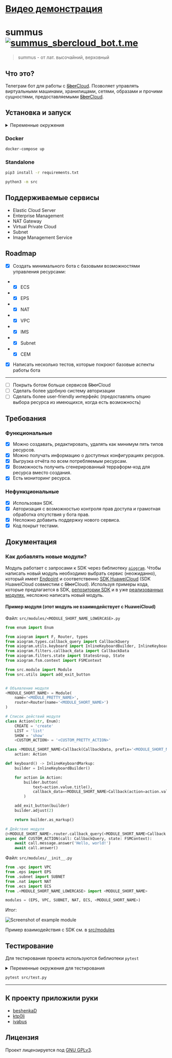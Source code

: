 # [Видео демонстрация](https://disk.yandex.ru/d/1JAxIfjOWdnrXQ/video%20demo.mp4)
# summus [![summus_sbercloud_bot.t.me](https://img.shields.io/badge/Telegram-Bot-blue)](https://summus_sbercloud_bot.t.me)

> summus - от лат. высочайний, верховный


## Что это?

Телеграм бот для работы с [~~Sber~~Cloud](https://cloud.ru). Позволяет управлять виртуальными машинами, хранилищами, сетями, образами и прочими сущностями, предоставляемыми [~~Sber~~Cloud](https://cloud.ru).

## Установка и запуск
<details>
	<summary>Переменные окружения</summary>

- `TOKEN` - токен Telegram бота

</details>

### Docker
```bash
docker-compose up
```
### Standalone
```bash
pip3 install -r requirements.txt
```
```bash
python3 -m src
```

## Поддерживаемые сервисы

- Elastic Cloud Server
- Enterprise Management
- NAT Gateway
- Virtual Private Cloud
- Subnet
- Image Management Service

## Roadmap

- [x] Создать минимального бота с базовыми возможностями управления ресурсами:
- - [x] ECS
- - [x] EPS
- - [x] NAT
- - [x] VPC
- - [x] IMS
- - [x] Subnet
- - [x] CEM
- [x] Написать несколько тестов, которые покроют базовые аспекты работы бота
------
- [ ] Покрыть ботом больше сервисов ~~Sber~~Cloud
- [ ] Сделать более удобную систему авторизации
- [ ] Сделать более user-friendly интерфейс (предоставлять опцию выбора ресурса из имеющихся, когда есть возможность)

## Требования

### Функциональные

- [x] Можно создавать, редактировать, удалять как минимум пять типов ресурсов.
- [x] Можно получать информацию о доступных конфигурациях ресуров.
- [x] Выгрузка отчёта по всем потребляемым ресурсам.
- [x] Возможность получить сгенерированный терраформ-код для ресурса вместо создания.
- [x] Есть мониторинг ресурса.

### Нефункциональные

- [x] Использован SDK.
- [x] Авторизация с возможностью контроля прав доступа и грамотная обработка отсутствия у бота прав.
- [x] Несложно добавить поддержку нового сервиса.
- [x] Код покрыт тестами.

## Документация

### Как добавлять новые модули?

Модуль работает с запросами к SDK через библиотеку [`aiogram`](https://aiogram.dev). Чтобы написать новый модуль необходимо выбрать сервис (неожиданно), который имеет [Endpoint](https://support.hc.sbercloud.ru/en-us/endpoint/index.html) и соответственно [SDK HuaweiCloud](https://console-intl.huaweicloud.com/apiexplorer/#/openapi/) (SDK HuaweiCloud совместим с ~~Sber~~Cloud). Используя примеры кода, которые предлагается в SDK,  [репозитории SDK](https://github.com/huaweicloud/huaweicloud-sdk-python-v3#huawei-cloud-python-software-development-kit-python-sdk) и в уже [реализованных модулях](/src/modules/), несложно написать новый модуль.

#### Пример модуля (этот модуль не взаимодействует с HuaweiCloud)

Файл: `src/modules/<MODULE_SHORT_NAME_LOWERCASE>.py`

```Python
from enum import Enum

from aiogram import F, Router, types
from aiogram.types.callback_query import CallbackQuery
from aiogram.utils.keyboard import InlineKeyboardBuilder, InlineKeyboardMarkup
from aiogram.filters.callback_data import CallbackData
from aiogram.filters.state import StatesGroup, State
from aiogram.fsm.context import FSMContext

from src.module import Module
from src.utils import add_exit_button


# Объявление модуля
<MODULE_SHORT_NAME> = Module(
    name='<MODULE_PRETTY_NAME>',
    router=Router(name='<MODULE_SHORT_NAME>')
)

# Список действий модуля
class Action(str, Enum):
    CREATE = 'create'
    LIST = 'list'
    SHOW = 'show'
    <CUSTOM_ACTION> = '<CUSTOM_PRETTY_ACTION>'

class <MODULE_SHORT_NAME>Callback(CallbackData, prefix='<MODULE_SHORT_NAME>'):
    action: Action

def keyboard() -> InlineKeyboardMarkup:
    builder = InlineKeyboardBuilder()

    for action in Action:
        builder.button(
            text=action.value.title(),
            callback_data=<MODULE_SHORT_NAME>Callback(action=action.value),
        )

    add_exit_button(builder)
    builder.adjust(2)

    return builder.as_markup()

# Действие модуля
@<MODULE_SHORT_NAME>.router.callback_query(<MODULE_SHORT_NAME>Callback.filter(F.action == Action.<CUSTOM_ACTION>))
async def CUSTOM_ACTION(call: CallbackQuery, state: FSMContext):
    await call.message.answer('Hello, world!')
    await call.answer()
```

Файл: `src/modules/__init__.py`

```Python
from .vpc import VPC
from .eps import EPS
from .subnet import SUBNET
from .nat import NAT
from .ecs import ECS
from .<MODULE_SHORT_NAME_LOWERCASE> import <MODULE_SHORT_NAME>

modules = (EPS, VPC, SUBNET, NAT, ECS, <MODULE_SHORT_NAME>)
```

Итог:

![Screenshot of example module](/img/module_example.jpeg)

Пример взаимодействия с SDK см. в [src/modules](/src/modules)

## Тестирование

Для тестирования проекта используются библиотеки `pytest`

<details>
	<summary>Переменные окружения для тестирования</summary>

- `TOKEN` - токен Telegram бота
- `AK` - Access Key Id
- `SK` - Secret Access Key
- `PROJECT_ID`
- `ACCOUNT_ID`

</details>

```bash
pytest src/test.py
```

--------

## К проекту приложили руки

- [beshenkaD](https://github.com/beshenkaD)
- [ktp0li](https://github.com/ktp0li)
- [ivabus](https://github.com/ivabus)

## Лицензия

Проект лицензируется под [GNU GPLv3](/LICENSE).
